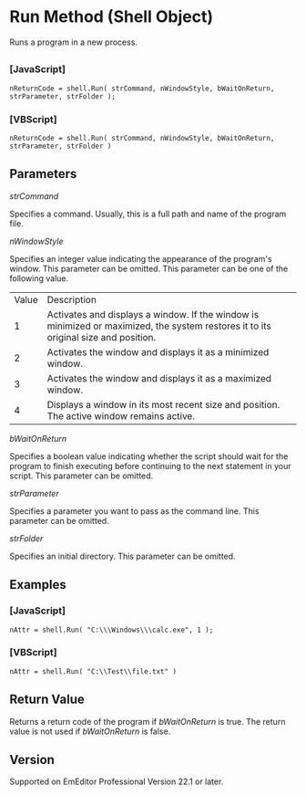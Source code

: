 # Run Method (Shell Object)

Runs a program in a new process.

## 

### \[JavaScript\]

```
nReturnCode = shell.Run( strCommand, nWindowStyle, bWaitOnReturn, strParameter, strFolder );
```

### \[VBScript\]

```
nReturnCode = shell.Run( strCommand, nWindowStyle, bWaitOnReturn, strParameter, strFolder )
```

## Parameters

_strCommand_

Specifies a command. Usually, this is a full path and name of the program file.

_nWindowStyle_

Specifies an integer value indicating the appearance of the program's window. This parameter can be omitted. This parameter can be one of the following value.

|     |     |
| --- | --- |
| Value | Description |
| 1 | Activates and displays a window. If the window is minimized or maximized, the system restores it to its original size and position. |
| 2 | Activates the window and displays it as a minimized window. |
| 3 | Activates the window and displays it as a maximized window. |
| 4 | Displays a window in its most recent size and position. The active window remains active. |

_bWaitOnReturn_

Specifies a boolean value indicating whether the script should wait for the program to finish executing before continuing to the next statement in your script. This parameter can be omitted.

_strParameter_

Specifies a parameter you want to pass as the command line. This parameter can be omitted.

_strFolder_

Specifies an initial directory. This parameter can be omitted.

## Examples

### \[JavaScript\]

```
nAttr = shell.Run( "C:\\\Windows\\\calc.exe", 1 );
```

### \[VBScript\]

```
nAttr = shell.Run( "C:\\Test\\file.txt" )
```

## Return Value

Returns a return code of the program if _bWaitOnReturn_ is true. The return value is not used if _bWaitOnReturn_ is false.

## Version

Supported on EmEditor Professional Version 22.1 or later.

